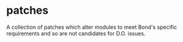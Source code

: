 # patches

A collection of patches which alter modules to meet Bond's specific requirements and so are not candidates for D.O. issues.
